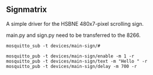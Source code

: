 Signmatrix
----------

A simple driver for the HSBNE 480x7-pixel scrolling sign.

main.py and sign.py need to be transferred to the 8266.

```
mosquitto_sub -t devices/main-sign/#

mosquitto_pub -t devices/main-sign/enable -m 1 -r
mosquitto_pub -t devices/main-sign/text -m "Hello " -r
mosquitto_pub -t devices/main-sign/delay -m 700 -r
```
